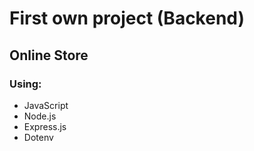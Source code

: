 # First own project (Backend)
## Online Store
### Using: 
- JavaScript
- Node.js
- Express.js
- Dotenv

